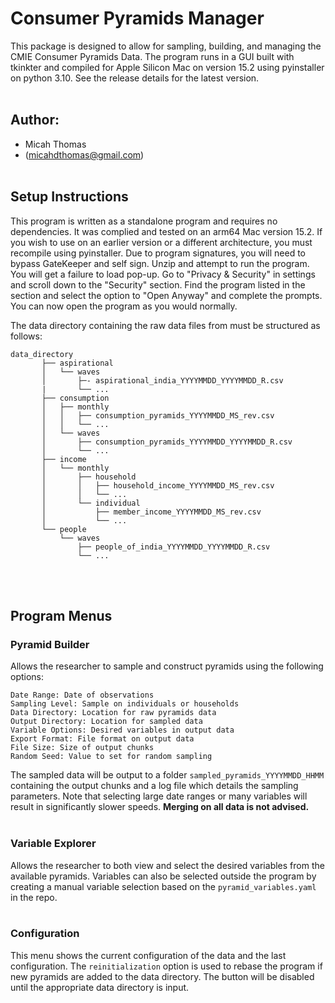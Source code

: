 # Consumer Pyramids Manager
This package is designed to allow for sampling, building, and managing the CMIE Consumer Pyramids Data. The program runs in a GUI built with tkinkter and compiled for Apple Silicon Mac on version 15.2 using pyinstaller on python 3.10. See the release details for the latest version.
<br/><br/>

## Author:
- Micah Thomas
- (micahdthomas@gmail.com)
<br/><br/>

## Setup Instructions
This program is written as a standalone program and requires no dependencies. It was complied and tested on an arm64 Mac version 15.2. If you wish to use on an earlier version or a different architecture, you must recompile using pyinstaller. Due to program signatures, you will need to bypass GateKeeper and self sign. Unzip and attempt to run the program. You will get a failure to load pop-up. Go to "Privacy & Security" in settings and scroll down to the "Security" section. Find the program listed in the section and select the option to "Open Anyway" and complete the prompts. You can now open the program as you would normally. 


The data directory containing the raw data files from must be structured as follows: 

    data_directory 
           ├── aspirational
           │   └── waves
           │       ├─- aspirational_india_YYYYMMDD_YYYYMMDD_R.csv
           |       └── ...
           ├── consumption
           │   ├── monthly
           │   │   ├── consumption_pyramids_YYYYMMDD_MS_rev.csv
           │   │   └── ...
           │   └── waves
           │       ├── consumption_pyramids_YYYYMMDD_YYYYMMDD_R.csv
           │       └── ...
           ├── income
           │   └── monthly
           │       ├── household
           │       │   ├── household_income_YYYYMMDD_MS_rev.csv
           │       │   └── ...
           │       └── individual
           │           ├── member_income_YYYYMMDD_MS_rev.csv
           │           └── ...
           └── people
               └── waves
                   ├── people_of_india_YYYYMMDD_YYYYMMDD_R.csv
                   └── ...

<br/><br/>
## Program Menus
### Pyramid Builder
Allows the researcher to sample and construct pyramids using the following options:  

    Date Range: Date of observations
    Sampling Level: Sample on individuals or households
    Data Directory: Location for raw pyramids data
    Output Directory: Location for sampled data
    Variable Options: Desired variables in output data
    Export Format: File format on output data
    File Size: Size of output chunks
    Random Seed: Value to set for random sampling

The sampled data will be output to a folder `sampled_pyramids_YYYYMMDD_HHMM` containing the output chunks and a log file which details the sampling parameters. Note that selecting large date ranges or many variables will result in significantly slower speeds. **Merging on all data is not advised.**
    <br/><br/>
### Variable Explorer
Allows the researcher to both view and select the desired variables from the available pyramids. Variables can also be selected outside the program by creating a manual variable selection based on the `pyramid_variables.yaml` in the repo.
<br/><br/>
### Configuration 
This menu shows the current configuration of the data and the last configuration. The `reinitialization` option is used to rebase the program if new pyramids are added to the data directory. The button will be disabled until the appropriate data directory is input. 
<br/><br/>